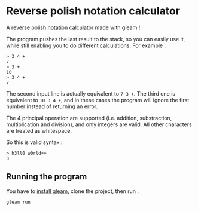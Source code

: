 # Reverse polish notation calculator

A [reverse polish notation](https://en.wikipedia.org/wiki/Reverse_Polish_notation)
calculator made with gleam !

The program pushes the last result to the stack, so you can easily use it, while 
still enabling you to do different calculations. For example :
```
> 3 4 +
7
> 3 +
10
> 3 4 +
7
```
The second input line is actually equivalent to `7 3 +`. The third one is equivalent
to `10 3 4 +`, and in these cases the program will ignore the first number instead 
of returning an error.

The 4 principal operation are supported (i.e. addition, substraction, multiplication 
and division), and only integers are valid. All other characters are treated as whitespace.

So this is valid syntax :
```
> h3ll0 w0rld++
3
```

## Running the program

You have to [install gleam](https://gleam.run/getting-started/installing/), 
clone the project, then run :
```
gleam run
```
